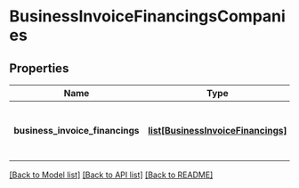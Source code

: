 # BusinessInvoiceFinancingsCompanies

## Properties
Name | Type | Description | Notes
------------ | ------------- | ------------- | -------------
**business_invoice_financings** | [**list[BusinessInvoiceFinancings]**](BusinessInvoiceFinancings.md) | Lista de Modalidades de Direitos Creditórios Descontados | 

[[Back to Model list]](../README.md#documentation-for-models) [[Back to API list]](../README.md#documentation-for-api-endpoints) [[Back to README]](../README.md)

